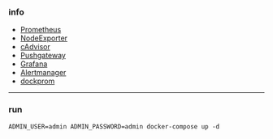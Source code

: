 ### info

- [Prometheus](https://github.com/prometheus/prometheus)
- [NodeExporter](https://github.com/prometheus/node_exporter)
- [cAdvisor](https://github.com/google/cadvisor)
- [Pushgateway](https://github.com/prometheus/pushgateway)
- [Grafana](https://github.com/grafana/grafana)
- [Alertmanager](https://github.com/prometheus/alertmanager)
- [dockprom](https://github.com/stefanprodan/dockprom)

---

### run
```shell script
ADMIN_USER=admin ADMIN_PASSWORD=admin docker-compose up -d
```
